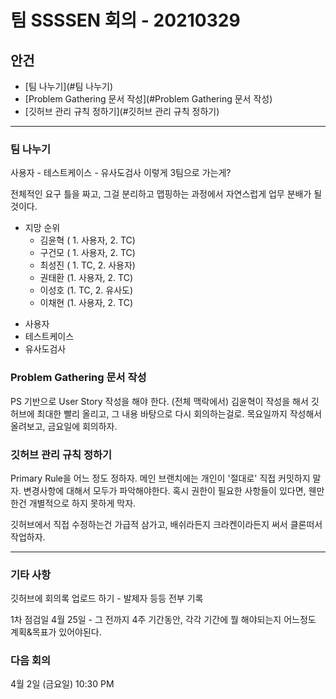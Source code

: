 # 팀 SSSSEN 회의 - 20210329

## 안건 

+ [팀 나누기](#팀 나누기)
+ [Problem Gathering 문서 작성](#Problem Gathering 문서 작성)
+ [깃허브 관리 규칙 정하기](#깃허브 관리 규칙 정하기)



--------

### 팀 나누기

사용자 - 테스트케이스 - 유사도검사   이렇게 3팀으로 가는게?

전체적인 요구 틀을 짜고, 그걸 분리하고 맵핑하는 과정에서 자연스럽게 업무 분배가 될것이다.

- 지망 순위
  - 김윤혁 ( 1. 사용자, 2. TC)
  - 구건모 ( 1. 사용자, 2. TC)
  - 최성진 ( 1. TC, 2. 사용자)
  - 권태환 (1. 사용자, 2. TC)
  - 이성호 (1. TC, 2. 유사도)
  - 이채현 (1. 사용자, 2. TC)

+ 사용자
+ 테스트케이스 
+ 유사도검사

### Problem Gathering 문서 작성

PS 기반으로 User Story 작성을 해야 한다. (전체 맥락에서)
김윤혁이 작성을 해서 깃허브에 최대한 빨리 올리고, 그 내용 바탕으로 다시 회의하는걸로.
목요일까지 작성해서 올려보고, 금요일에 회의하자.

### 깃허브 관리 규칙 정하기

Primary Rule을 어느 정도 정하자. 
메인 브랜치에는 개인이 '절대로' 직접 커밋하지 말자. 변경사항에 대해서 모두가 파악해야한다. 
혹시 권한이 필요한 사항들이 있다면, 웬만한건 개별적으로 하지 못하게 막자.

깃허브에서 직접 수정하는건 가급적 삼가고, 배쉬라든지 크라켄이라든지 써서 클론떠서 작업하자.

-------

### 기타 사항

깃허브에 회의록 업로드 하기 - 발제자 등등 전부 기록

1차 점검일 4월 25일 - 그 전까지 4주 기간동안, 각각 기간에 뭘 해야되는지 어느정도 계획&목표가 있어야된다.



### 다음 회의

4월 2일 (금요일) 10:30 PM